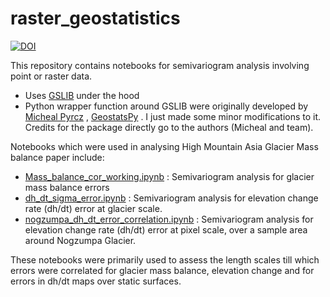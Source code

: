 # raster_geostatistics
[![DOI](https://zenodo.org/badge/150665172.svg)](https://zenodo.org/badge/latestdoi/150665172)


This repository contains notebooks for semivariogram analysis involving point or raster data. 
- Uses [GSLIB](http://www.gslib.com/) under the hood
- Python wrapper function around GSLIB were originally developed by [Micheal Pyrcz](http://www.michaelpyrcz.com/) , 
[GeostatsPy](https://github.com/GeostatsGuy/GeostatsPy) . I just made some minor modifications to it. Credits for the package directly go to the authors (Micheal and team).

Notebooks which were used in analysing High Mountain Asia Glacier Mass balance paper include:
- [Mass_balance_cor_working.ipynb](https://github.com/ShashankBice/raster_geostatistics/blob/master/Mass_balance_cor_working.ipynb) : Semivariogram analysis for glacier mass balance errors
- [dh_dt_sigma_error.ipynb](https://github.com/ShashankBice/raster_geostatistics/blob/master/dh_dt_sigma_error.ipynb) : Semivariogram analysis for elevation change rate (dh/dt) error at glacier scale. 
- [nogzumpa_dh_dt_error_correlation.ipynb](https://github.com/ShashankBice/raster_geostatistics/blob/master/nogzumpa_dh_dt_error_correlation.ipynb) : Semivariogram analysis for elevation change rate (dh/dt) error at pixel scale, over a sample area around Nogzumpa Glacier.

These notebooks were primarily used to assess the length scales till which errors were correlated for glacier mass balance, elevation change and for errors in dh/dt maps over static surfaces.
